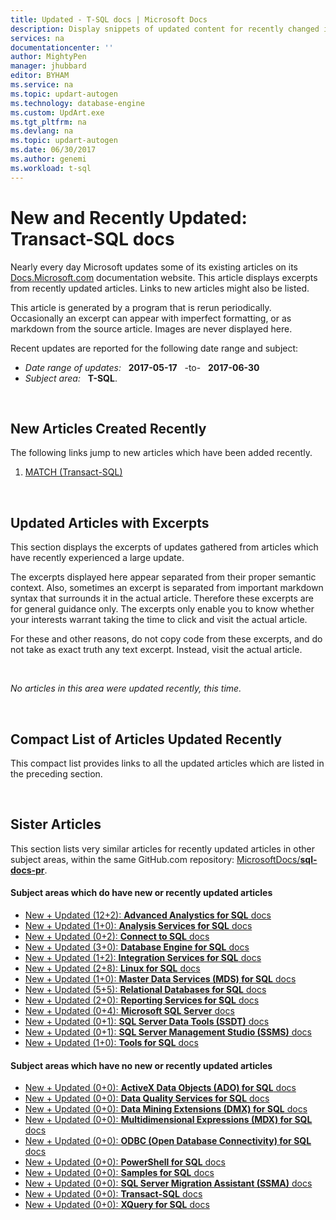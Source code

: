 ```yaml
---
title: Updated - T-SQL docs | Microsoft Docs
description: Display snippets of updated content for recently changed in documentation, for Transact-SQL.
services: na
documentationcenter: ''
author: MightyPen
manager: jhubbard
editor: BYHAM
ms.service: na
ms.topic: updart-autogen
ms.technology: database-engine
ms.custom: UpdArt.exe
ms.tgt_pltfrm: na
ms.devlang: na
ms.topic: updart-autogen
ms.date: 06/30/2017
ms.author: genemi
ms.workload: t-sql
---
```

# New and Recently Updated: Transact-SQL docs



Nearly every day Microsoft updates some of its existing articles on its [Docs.Microsoft.com](http://docs.microsoft.com/) documentation website. This article displays excerpts from recently updated articles. Links to new articles might also be listed.

This article is generated by a program that is rerun periodically. Occasionally an excerpt can appear with imperfect formatting, or as markdown from the source article. Images are never displayed here.

Recent updates are reported for the following date range and subject:



- *Date range of updates:* &nbsp; **2017-05-17** &nbsp; -to- &nbsp; **2017-06-30**
- *Subject area:* &nbsp; **T-SQL**.




&nbsp;

## New Articles Created Recently

The following links jump to new articles which have been added recently.


1. [MATCH (Transact-SQL)](queries/match-sql-graph.md)



&nbsp;

## Updated Articles with Excerpts

This section displays the excerpts of updates gathered from articles which have recently experienced a large update.

The excerpts displayed here appear separated from their proper semantic context. Also, sometimes an excerpt is separated from important markdown syntax that surrounds it in the actual article. Therefore these excerpts are for general guidance only. The excerpts only enable you to know whether your interests warrant taking the time to click and visit the actual article.

For these and other reasons, do not copy code from these excerpts, and do not take as exact truth any text excerpt. Instead, visit the actual article.



&nbsp;

*No articles in this area were updated recently, this time.*



&nbsp;

<a name="compactupdatedlist"/>

## Compact List of Articles Updated Recently

This compact list provides links to all the updated articles which are listed in the preceding section.




<a name="sisters2"/>

&nbsp;

## Sister Articles

This section lists very similar articles for recently updated articles in other subject areas, within the same GitHub.com repository: [MicrosoftDocs/**sql-docs-pr**](https://github.com/microsoftdocs/sql-docs-pr/).

<!--  20170630-1150  -->

#### Subject areas which do have new or recently updated articles

- [New + Updated (12+2): **Advanced Analystics for SQL** docs](/sql/advanced-analytics-new-updated-sql-docs-pr)
- [New + Updated (1+0):  **Analysis Services for SQL** docs](/sql/analysis-services-new-updated-sql-docs-pr)
- [New + Updated (0+2):  **Connect to SQL** docs](/sql/connect-new-updated-sql-docs-pr)
- [New + Updated (3+0):  **Database Engine for SQL** docs](/sql/database-engine-new-updated-sql-docs-pr)
- [New + Updated (1+2):  **Integration Services for SQL** docs](/sql/integration-services-new-updated-sql-docs-pr)
- [New + Updated (2+8):  **Linux for SQL** docs](/sql/linux-new-updated-sql-docs-pr)
- [New + Updated (1+0):  **Master Data Services (MDS) for SQL** docs](/sql/master-data-services-new-updated-sql-docs-pr)
- [New + Updated (5+5):  **Relational Databases for SQL** docs](/sql/relational-databases-new-updated-sql-docs-pr)
- [New + Updated (2+0):  **Reporting Services for SQL** docs](/sql/reporting-services-new-updated-sql-docs-pr)
- [New + Updated (0+4):  **Microsoft SQL Server** docs](/sql/sql-server-new-updated-sql-docs-pr)
- [New + Updated (0+1):  **SQL Server Data Tools (SSDT)** docs](/sql/ssdt-new-updated-sql-docs-pr)
- [New + Updated (0+1):  **SQL Server Management Studio (SSMS)** docs](/sql/ssms-new-updated-sql-docs-pr)
- [New + Updated (1+0):  **Tools for SQL** docs](/sql/tools-new-updated-sql-docs-pr)


#### Subject areas which have no new or recently updated articles

- [New + Updated (0+0): **ActiveX Data Objects (ADO) for SQL** docs](/sql/ado-new-updated-sql-docs-pr)
- [New + Updated (0+0): **Data Quality Services for SQL** docs](/sql/data-quality-services-new-updated-sql-docs-pr)
- [New + Updated (0+0): **Data Mining Extensions (DMX) for SQL** docs](/sql/dmx-new-updated-sql-docs-pr)
- [New + Updated (0+0): **Multidimensional Expressions (MDX) for SQL** docs](/sql/mdx-new-updated-sql-docs-pr)
- [New + Updated (0+0): **ODBC (Open Database Connectivity) for SQL** docs](/sql/odbc-new-updated-sql-docs-pr)
- [New + Updated (0+0): **PowerShell for SQL** docs](/sql/powershell-new-updated-sql-docs-pr)
- [New + Updated (0+0): **Samples for SQL** docs](/sql/sample-new-updated-sql-docs-pr)
- [New + Updated (0+0): **SQL Server Migration Assistant (SSMA)** docs](/sql/ssma-new-updated-sql-docs-pr)
- [New + Updated (0+0): **Transact-SQL** docs](/sql/t-sql-new-updated-sql-docs-pr)
- [New + Updated (0+0): **XQuery for SQL** docs](/sql/xquery-new-updated-sql-docs-pr)


&nbsp;

